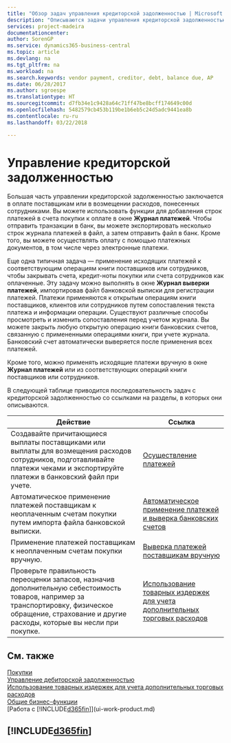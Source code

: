 ```yaml
---
title: "Обзор задач управления кредиторской задолженностью | Microsoft Docs"
description: "Описываются задачи управления кредиторской задолженностью, например, оплата кредиторам или применение исходящих платежей к операциями книг для закрытия счетов или кредит-нот."
services: project-madeira
documentationcenter: 
author: SorenGP
ms.service: dynamics365-business-central
ms.topic: article
ms.devlang: na
ms.tgt_pltfrm: na
ms.workload: na
ms.search.keywords: vendor payment, creditor, debt, balance due, AP
ms.date: 06/28/2017
ms.author: sgroespe
ms.translationtype: HT
ms.sourcegitcommit: d7fb34e1c9428a64c71ff47be8bcff174649c00d
ms.openlocfilehash: 5482579cb453b119be1b6eb5c24d5adc9441ea8b
ms.contentlocale: ru-ru
ms.lasthandoff: 03/22/2018

---
```

# <a name="managing-payables"></a>Управление кредиторской задолженностью
Большая часть управлении кредиторской задолженностью заключается в оплате поставщикам или в возмещении расходов, понесенных сотрудниками. Вы можете использовать функции для добавления строк платежей в счета покупки к оплате в окне **Журнал платежей**. Чтобы отправить транзакции в банк, вы можете экспортировать несколько строк журнала платежей в файл, а затем отправить файл в банк. Кроме того, вы можете осуществлять оплату с помощью платежных документов, в том числе через электронные платежи.

Еще одна типичная задача — применение исходящих платежей к соответствующим операциям книги поставщиков или сотрудников, чтобы закрывать счета, кредит-ноты покупки или счета сотрудников как оплаченные. Эту задачу можно выполнять в окне **Журнал выверки платежей**, импортировав файл банковской выписки для регистрации платежей. Платежи применяются к открытым операциям книги поставщиков, клиентов или сотрудников путем сопоставления текста платежа и информации операции. Существуют различные способы просмотреть и изменить сопоставления перед учетом журнала. Вы можете закрыть любую открытую операцию книги банковских счетов, связанную с примененными операциями книги, при учете журнала. Банковский счет автоматически выверяется после применения всех платежей.

Кроме того, можно применять исходящие платежи вручную в окне **Журнал платежей** или из соответствующих операций книги поставщиков или сотрудников.

В следующей таблице приводится последовательность задач с кредиторской задолженностью со ссылками на разделы, в которых они описываются.

| Действие | Ссылка |
| --- | --- |
| Создавайте причитающиеся выплаты поставщиками или выплаты для возмещения расходов сотрудников, подготавливайте платежи чеками и экспортируйте платежи в банковский файл при учете. |[Осуществление платежей](payables-make-payments.md) |
| Автоматическое применение платежей поставщикам к неоплаченным счетам покупки путем импорта файла банковской выписки. |[Автоматическое применение платежей и выверка банковских счетов](receivables-apply-payments-auto-reconcile-bank-accounts.md) |
| Применение платежей поставщикам к неоплаченным счетам покупки вручную. |[Выверка платежей поставщикам вручную](payables-how-apply-purchase-transactions-manually.md) |
|Проверьте правильность переоценки запасов, назначив дополнительную себестоимость товаров, например за транспортировку, физическое обращение, страхование и другие расходы, которые вы несли при покупке.|[Использование товарных издержек для учета дополнительных торговых расходов](payables-how-assign-item-charges.md)|

## <a name="see-also"></a>См. также
[Покупки](purchasing-manage-purchasing.md)  
[Управление дебиторской задолженностью](receivables-manage-receivables.md)  
[Использование товарных издержек для учета дополнительных торговых расходов](payables-how-assign-item-charges.md)  
[Общие бизнес-функции](ui-across-business-areas.md)  
[Работа с [!INCLUDE[d365fin](includes/d365fin_md.md)]](ui-work-product.md)

## [!INCLUDE[d365fin](includes/free_trial_md.md)]  
 


